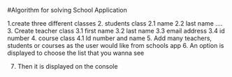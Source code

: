 #Algorithm for solving School Application

1.create three different classes
2. students class
        2.1 name
        2.2 last name
        ....
3. Create teacher class
            3.1 first name
            3.2 last name
            3.3 email address
            3.4 id number
4. course class
            4.1 ld number and name
5. Add many  teachers, students or courses as the user would like from schools app
6. An option is displayed to choose the list that you wanna see

7. Then it is displayed on the console

